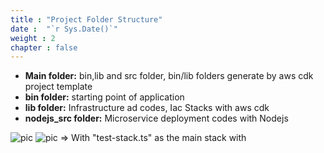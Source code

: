 ```yaml
---
title : "Project Folder Structure"
date :  "`r Sys.Date()`" 
weight : 2 
chapter : false
---
```

- **Main folder:**
bin,lib and src folder, bin/lib folders generate by aws cdk project template
- **bin folder:**
starting point of application
- **lib folder:**
Infrastructure ad codes, Iac Stacks with aws cdk
- **nodejs_src folder:**
Microservice deployment codes with Nodejs


![pic](/images/folder.png)
![pic](/images/folder2.png)
=> With "test-stack.ts" as the main stack with 